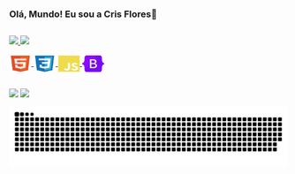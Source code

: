 ### Olá, Mundo! Eu sou a Cris Flores👋


<!-- - 🎨 Sou web design e ilustradora freelancer -->

 ##
<div align="height">
  <a href="https://github.com/CristianeFlores">
  <img height="180em" src="https://github-readme-stats.vercel.app/api?username=CristianeFlores&show_icons=true&theme=react&include_all_commits=true&count_private=true"/>
  <img height="180em" src="https://github-readme-stats.vercel.app/api/top-langs/?username=CristianeFlores&layout=compact&langs_count=7&theme=react"/>
</div>
  
  <div style="display: inline_block"><br>
  <img align="center" alt="Cris-HTML" height="30" width="40" src="https://raw.githubusercontent.com/devicons/devicon/master/icons/html5/html5-original.svg">
  <img align="center" alt="Cris-CSS" height="30" width="40" src="https://raw.githubusercontent.com/devicons/devicon/master/icons/css3/css3-original.svg">  
  <img align="center" alt="Cris-Js" height="30" width="40" src="https://raw.githubusercontent.com/devicons/devicon/master/icons/javascript/javascript-plain.svg">   
  <img align="center" alt="Cris-Bootstrap" height="30" width="40" src="https://raw.githubusercontent.com/devicons/devicon/master/icons/bootstrap/bootstrap-original.svg">
 
<!--   <img align="right" alt="Cris-pic" height="150" style="border-radius:50px;" src="https://scontent-gig2-1.xx.fbcdn.net/v/t39.30808-6/249465534_1095930787815591_8755660659070472415_n.jpg?_nc_cat=109&ccb=1-5&_nc_sid=730e14&_nc_ohc=6U5wectMo7oAX8E5VOo&_nc_ht=scontent-gig2-1.xx&oh=b91a6a1c2315356eb6bfccdea8fc38d6&oe=6181A5FC"> -->
</div>
  
  ## 
<div>  
 <a href="#" target="_blank"><img src="https://img.shields.io/badge/-Instagram-%23E4405F?style=for-the-badge&logo=instagram&logoColor=white" target="_blank"></a>
 <a href="#" target="_blank"><img src="https://img.shields.io/badge/-LinkedIn-%230077B5?style=for-the-badge&logo=linkedin&logoColor=white" target="_blank"></a>
  
![Snake animation](https://github.com/CristianeFlores/CristianeFlores/blob/output/github-contribution-grid-snake.svg)
 
</div>

